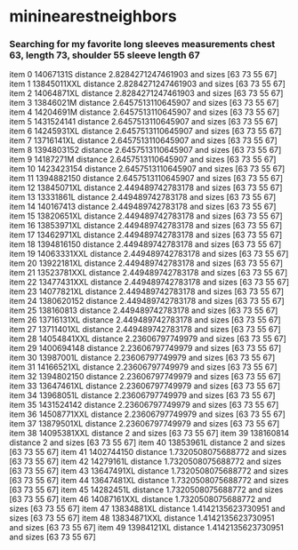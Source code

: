 # mininearestneighbors


### Searching for my favorite long sleeves measurements chest 63, length 73, shoulder 55 sleeve length 67
item 0 14067131S distance 2.8284271247461903 and sizes [63 73 55 67]
item 1 13845011XXL distance 2.8284271247461903 and sizes [63 73 55 67]
item 2 14064871XL distance 2.8284271247461903 and sizes [63 73 55 67]
item 3 13846021M distance 2.6457513110645907 and sizes [63 73 55 67]
item 4 14204691M distance 2.6457513110645907 and sizes [63 73 55 67]
item 5 1431524141 distance 2.6457513110645907 and sizes [63 73 55 67]
item 6 14245931XL distance 2.6457513110645907 and sizes [63 73 55 67]
item 7 13716141XL distance 2.6457513110645907 and sizes [63 73 55 67]
item 8 1394803152 distance 2.6457513110645907 and sizes [63 73 55 67]
item 9 14187271M distance 2.6457513110645907 and sizes [63 73 55 67]
item 10 1423423154 distance 2.6457513110645907 and sizes [63 73 55 67]
item 11 1394882150 distance 2.6457513110645907 and sizes [63 73 55 67]
item 12 13845071XL distance 2.449489742783178 and sizes [63 73 55 67]
item 13 13331861L distance 2.449489742783178 and sizes [63 73 55 67]
item 14 140167413 distance 2.449489742783178 and sizes [63 73 55 67]
item 15 13820651XL distance 2.449489742783178 and sizes [63 73 55 67]
item 16 13853971XL distance 2.449489742783178 and sizes [63 73 55 67]
item 17 13462971XL distance 2.449489742783178 and sizes [63 73 55 67]
item 18 1394816150 distance 2.449489742783178 and sizes [63 73 55 67]
item 19 14063331XXL distance 2.449489742783178 and sizes [63 73 55 67]
item 20 13922181XL distance 2.449489742783178 and sizes [63 73 55 67]
item 21 13523781XXL distance 2.449489742783178 and sizes [63 73 55 67]
item 22 13477431XXL distance 2.449489742783178 and sizes [63 73 55 67]
item 23 14077821XL distance 2.449489742783178 and sizes [63 73 55 67]
item 24 1380620152 distance 2.449489742783178 and sizes [63 73 55 67]
item 25 138160813 distance 2.449489742783178 and sizes [63 73 55 67]
item 26 13716131XL distance 2.449489742783178 and sizes [63 73 55 67]
item 27 13711401XL distance 2.449489742783178 and sizes [63 73 55 67]
item 28 14054841XXL distance 2.23606797749979 and sizes [63 73 55 67]
item 29 1400694148 distance 2.23606797749979 and sizes [63 73 55 67]
item 30 13987001L distance 2.23606797749979 and sizes [63 73 55 67]
item 31 14166521XL distance 2.23606797749979 and sizes [63 73 55 67]
item 32 1394802150 distance 2.23606797749979 and sizes [63 73 55 67]
item 33 13647461XL distance 2.23606797749979 and sizes [63 73 55 67]
item 34 13968051L distance 2.23606797749979 and sizes [63 73 55 67]
item 35 1431524142 distance 2.23606797749979 and sizes [63 73 55 67]
item 36 14508771XXL distance 2.23606797749979 and sizes [63 73 55 67]
item 37 13879501XL distance 2.23606797749979 and sizes [63 73 55 67]
item 38 14095381XXL distance 2 and sizes [63 73 55 67]
item 39 138160814 distance 2 and sizes [63 73 55 67]
item 40 13853961L distance 2 and sizes [63 73 55 67]
item 41 1402744150 distance 1.7320508075688772 and sizes [63 73 55 67]
item 42 14279161L distance 1.7320508075688772 and sizes [63 73 55 67]
item 43 13647491XL distance 1.7320508075688772 and sizes [63 73 55 67]
item 44 13647481XL distance 1.7320508075688772 and sizes [63 73 55 67]
item 45 14282451L distance 1.7320508075688772 and sizes [63 73 55 67]
item 46 14087161XXL distance 1.7320508075688772 and sizes [63 73 55 67]
item 47 13834881XL distance 1.4142135623730951 and sizes [63 73 55 67]
item 48 13834871XXL distance 1.4142135623730951 and sizes [63 73 55 67]
item 49 13984121XL distance 1.4142135623730951 and sizes [63 73 55 67]